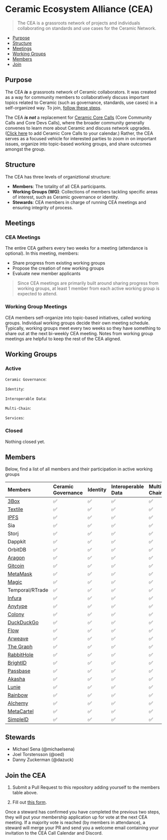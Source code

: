 # Ceramic Ecosystem Alliance (CEA)

> The CEA is a grassroots network of projects and individuals collaborating on standards and use cases for the Ceramic Network.

- [Purpose](#purpose)
- [Structure](#structure)
- [Meetings](#meetings)
- [Working Groups](#working-groups)
- [Members](#members)
- [Join](#join-the-cea)

## Purpose

The CEA ***is*** a grassroots network of Ceramic collaborators. It was created as a way for community members to collaboratively discuss important topics related to Ceramic (such as governance, standards, use cases) in a self-organized way. To join, [follow these steps](#join-the-cea).

The CEA ***is not*** a replacement for [Ceramic Core Calls]() (Core Community Calls and Core Devs Calls), where the broader community generally convenes to learn more about Ceramic and discuss network upgrades. ([Click here]() to add Ceramic Core Calls to your calendar.) Rather, the CEA serves as a focused vehicle for interested parties to zoom in on important issues, organize into topic-based working groups, and share outcomes amongst the group.

## Structure

The CEA has three levels of organiztional structure:
- **Members**: The totality of all CEA participants.
- **Working Groups (WG)**: Collections of members tackling specific areas of interest, such as Ceramic governance or identity.
- **Stewards**: CEA members in charge of running CEA meetings and ensuring integrity of process.

## Meetings

### CEA Meetings

The entire CEA gathers every two weeks for a meeting (attendance is optional). In this meeting, members:

- Share progress from existing working groups
- Propose the creation of new working groups
- Evaluate new member applicants

> Since CEA meetings are primarily built around sharing progress from working groups, at least 1 member from each active working group is expected to attend.

### Working Group Meetings

CEA members self-organize into topic-based initiatives, called working groups. Individual working groups decide their own meeting schedule. Typically, working groups meet every two weeks so they have something to share out at the next bi-weekly CEA meeting. Notes from working group meetings are helpful to keep the rest of the CEA aligned.

## Working Groups

### Active

`Ceramic Governance`:

`Identity`:

`Interoperable Data`:

`Multi-Chain`:

`Services`:

### Closed

Nothing closed yet.

## Members

Below, find a list of all members and their participation in active working groups

| Members                           | Ceramic Governance        | Identity          | Interoperable Data      | Multi-Chain       | Services |
| :-------------                    | :-----------      | :-----------      | :-----------      | :-----------      | :--- |
| [3Box](http://3box.io)            | ✅                 | ✅                | ✅                | ✅                 | ✅ |
| [Textile](http://textile.io)      | ✅                 | ✅                | ✅                | ✅                 | ✅ |
| [IPFS](http://ipfs.io)            | ✅                 | ✅                | ✅                | ✅                 | ✅ |
| Sia           | ✅                 | ✅                | ✅                | ✅                 | ✅ |
| Storj           | ✅                 | ✅                | ✅                | ✅                 | ✅ |
| Dappkit           | ✅                 | ✅                | ✅                | ✅                 | ✅ |
| OrbitDB           | ✅                 | ✅                | ✅                | ✅                 | ✅ |
| [Aragon](http://aragon.org)            | ✅                 | ✅                | ✅                | ✅                 | ✅ |    
| [Gitcoin](http://gitcoin.com)     | ✅                 | ✅                | ✅                | ✅                 | ✅ |    
| [MetaMask](http://metamask.io)    | ✅                 | ✅                | ✅                | ✅                 | ✅ |
| [Magic](http://magic.link)        | ✅                 | ✅                | ✅                | ✅                 |  ✅ |   
| Temporal/RTrade  | ✅              | ✅                | ✅                | ✅                 |  ✅ |   
| [Infura](http://infura.io)        | ✅                 | ✅                | ✅                | ✅                 | ✅ |   
| [Anytype](http://anytype.io)      | ✅                 | ✅                | ✅                | ✅                 | ✅ |    
| [Colony](http://colony.io)        | ✅                 | ✅                | ✅                | ✅                 | ✅ |
| [DuckDuckGo](http://duck.com)     | ✅                 | ✅                | ✅                | ✅                 | ✅ |
| [Flow](http://withflow.com)       | ✅                 | ✅                | ✅                | ✅                 | ✅ |
| [Arweave](http://arweave.org)     | ✅                 | ✅                | ✅                | ✅                 | ✅ |
| [The Graph](http://thegraph.com)  | ✅                 | ✅                | ✅                | ✅                 | ✅ |
| [RabbitHole](http://rabbithole.io) | ✅                 | ✅                | ✅                | ✅                 | ✅ |
| [BrightID](http://brightid.org)     | ✅                 | ✅                | ✅                | ✅                 | ✅ |
| [Passbase](http://passbase.io)     | ✅                 | ✅                | ✅                | ✅                 | ✅ |
| [Akasha](http://akasha.org)       | ✅                 | ✅                | ✅                | ✅                 | ✅ |
| [Lunie](http://lunie.io)       | ✅                 | ✅                | ✅                | ✅                 | ✅ |
| [Rainbow](http://rainbow.org)       | ✅                 | ✅                | ✅                | ✅                 | ✅ |    
| [Alchemy](http://alchemy.io)       | ✅  | ✅  | ✅  | ✅  | ✅  |
| [MetaCartel](http://metacartel.org)       | ✅                 | ✅                | ✅                | ✅                 |  ✅ |
| [SimpleID](http://simpleid.io)       | ✅                 | ✅                | ✅                | ✅                 |  ✅ |

## Stewards

- Michael Sena (@michaelsena)
- Joel Torstensson (@oed)
- Danny Zuckerman (@dazuck)

## Join the CEA

1. Submit a Pull Request to this repository adding yourself to the members table above.

2. Fill out [this form](https://danny765911.typeform.com/to/AAFtVN). 

Once a steward has confirmed you have completed the previous two steps, they will put your membership application up for vote at the next CEA meeting. If a majority vote is reached (by members in attendance), a steward will merge your PR and send you a welcome email containing your invitation to the CEA Call Calendar and Discord.
